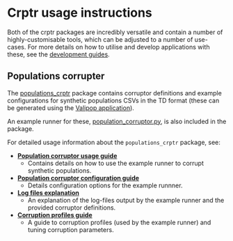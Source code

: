 # Crptr usage instructions
Both of the crptr packages are incredibly versatile and contain a number of highly-customisable tools, which can be adjusted to a number of use-cases. For more details on how to utilise and develop applications with these, see the [development guides](../development/index.md).

## Populations corrupter 
The [populations_crptr](./src/main/python/populations_crptr/) package contains corruptor definitions and example configurations for synthetic populations CSVs in the TD format (these can be generated using the [Valipop application](https://github.com/stacs-srg/valipop)).

An example runner for these, [population_corruptor.py](./src/main/python/populations_crptr/population_corruptor.py), is also included in the package.

For detailed usage information about the `populations_crptr` package, see:
- **[Population corruptor usage guide](population_corruptor_guide.md)**
    - Contains details on how to use the example runner to corrupt synthetic populations.
- **[Population corruptor configuration guide](configuration.md)**
    - Details configuration options for the example runnner.
- **[Log files explanation](log_files.md)**
    - An explanation of the log-files output by the example runner and the provided corruptor definitions.
- **[Corruption profiles guide](profiles.md)**
    - A guide to corruption profiles (used by the example runner) and tuning corruption parameters.
    